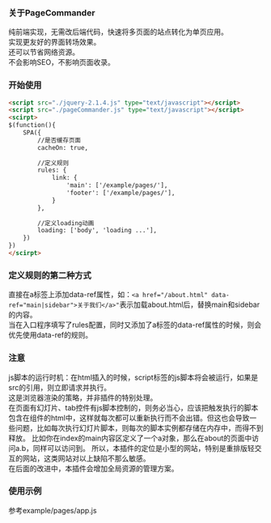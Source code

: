 ### 关于PageCommander

纯前端实现，无需改后端代码，快速将多页面的站点转化为单页应用。
<br>
实现更友好的界面转场效果。
<br>
还可以节省网络资源。
<br>
不会影响SEO，不影响页面收录。



### 开始使用

```html
<script src="./jquery-2.1.4.js" type="text/javascript"></script>
<script src="./pageCommander.js" type="text/javascript"></script>
<scirpt>
$(function(){
    SPA({
        //是否缓存页面
        cacheOn: true,
        
        //定义规则
        rules: {
            link: {
                'main': ['/example/pages/'],
                'footer': ['/example/pages/'],
            }
        },
    	
        //定义loading动画
        loading: ['body', 'loading ...'],
    })
})
</scirpt>
```

### 定义规则的第二种方式
直接在a标签上添加data-ref属性，如：`<a href="/about.html" data-ref="main|sidebar">关于我们</a>"`表示加载about.html后，替换main和sidebar的内容。
<br>
当在入口程序填写了rules配置，同时又添加了a标签的data-ref属性的时候，则会优先使用data-ref的规则。

### 注意
js脚本的运行时机：在html插入的时候，script标签的js脚本将会被运行，如果是src的引用，则立即请求并执行。
<br>
这是浏览器渲染的策略，并非插件的特别处理。
<br>
在页面有幻灯片、tab控件有js脚本控制的，则务必当心，应该把触发执行的脚本包含在组件的html中，这样就每次都可以重新执行而不会出错。但这也会导致一些问题，比如每次执行幻灯片脚本，则每次的脚本实例都存储在内存中，而得不到释放。
比如你在index的main内容区<script>var a = {b:1}</script>定义了一个a对象，那么在about的页面中访问a.b，同样可以访问到。
所以，本插件的定位是小型的网站，特别是重排版轻交互的网站，这类网站对以上缺陷不那么敏感。
<br>
在后面的改进中，本插件会增加全局资源的管理方案。

### 使用示例

参考example/pages/app.js